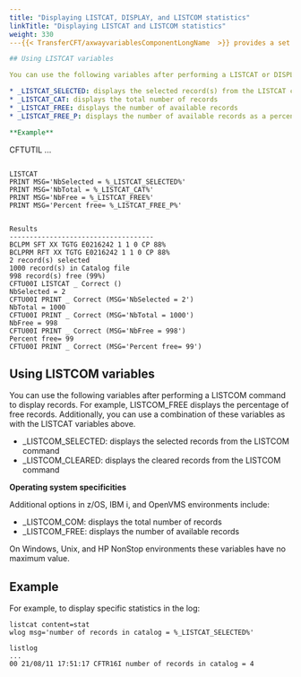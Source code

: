 ```yaml
---
title: "Displaying LISTCAT, DISPLAY, and LISTCOM statistics"
linkTitle: "Displaying LISTCAT and LISTCOM statistics"
weight: 330
---{{< TransferCFT/axwayvariablesComponentLongName  >}} provides a set of variables `%<var>%` that allow you to list various catalog and communication file details in a CFTUTIL session.

## Using LISTCAT variables

You can use the following variables after performing a LISTCAT or DISPLAY command to show the selected statistical information. For example, LISTCAT_FREE displays the percentage of free records. Additionally, you can use a combination of these variables.

* _LISTCAT_SELECTED: displays the selected record(s) from the LISTCAT command
* _LISTCAT_CAT: displays the total number of records
* _LISTCAT_FREE: displays the number of available records
* _LISTCAT_FREE_P: displays the number of available records as a percentage of the total number of records

**Example**

```
CFTUTIL
...
```

LISTCAT
PRINT MSG='NbSelected = %_LISTCAT_SELECTED%'
PRINT MSG='NbTotal = %_LISTCAT_CAT%'
PRINT MSG='NbFree = %_LISTCAT_FREE%'
PRINT MSG='Percent free= %_LISTCAT_FREE_P%'
 
 
Results
------------------------------------
BCLPM SFT XX TGTG E0216242 1 1 0 CP 88%
BCLPRM RFT XX TGTG E0216242 1 1 0 CP 88%
2 record(s) selected
1000 record(s) in Catalog file
998 record(s) free (99%)
CFTU00I LISTCAT _ Correct ()
NbSelected = 2
CFTU00I PRINT _ Correct (MSG='NbSelected = 2')
NbTotal = 1000
CFTU00I PRINT _ Correct (MSG='NbTotal = 1000')
NbFree = 998
CFTU00I PRINT _ Correct (MSG='NbFree = 998')
Percent free= 99
CFTU00I PRINT _ Correct (MSG='Percent free= 99')
```

## Using LISTCOM variables

You can use the following variables after performing a LISTCOM command to display records. For example, LISTCOM_FREE displays the percentage of free records. Additionally, you can use a combination of these variables as with the LISTCAT variables above.

* _LISTCOM_SELECTED: displays the selected records from the LISTCOM command
* _LISTCOM_CLEARED: displays the cleared records from the LISTCOM command

****Operating system specificities****

Additional options in z/OS, IBM i, and OpenVMS environments include:

* _LISTCOM_COM: displays the total number of records
* _LISTCOM_FREE: displays the number of available records

On Windows, Unix, and HP NonStop environments these variables have no maximum value.

## Example

For example, to display specific statistics in the log:

```
listcat content=stat
wlog msg='number of records in catalog = %_LISTCAT_SELECTED%'
 
listlog
...
00 21/08/11 17:51:17 CFTR16I number of records in catalog = 4
```
